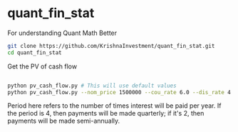 # quant_fin_stat
For understanding Quant Math Better

```bash
git clone https://github.com/KrishnaInvestment/quant_fin_stat.git
cd quant_fin_stat
 ```

Get the PV of cash flow
 ```bash

python pv_cash_flow.py # This will use default values
python pv_cash_flow.py --nom_price 1500000 --cou_rate 6.0 --dis_rate 4.5 --duration 4.0 --period 5

```
Period here refers to the number of times interest will be paid per year. If the period is 4, then payments will be made quarterly; if it's 2, then payments will be made semi-annually. 